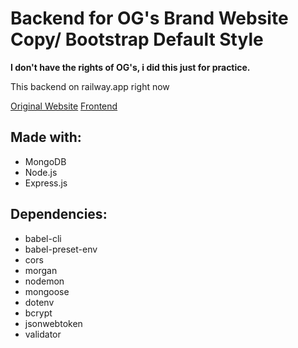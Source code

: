 # Backend for OG's Brand Website Copy/ Bootstrap Default Style

**I don't have the rights of OG's, i did this just for practice.**

This backend on railway.app right now

[Original Website](https://www.ogsbrand.com/en/)
[Frontend](https://github.com/tomasCMPSN/ogsbrandcopy)

## Made with:

* MongoDB
* Node.js
* Express.js

## Dependencies:

* babel-cli
* babel-preset-env
* cors
* morgan
* nodemon
* mongoose
* dotenv
* bcrypt
* jsonwebtoken
* validator